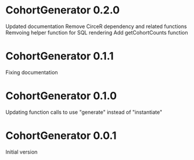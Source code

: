 CohortGenerator 0.2.0
=======================

Updated documentation
Remove CirceR dependency and related functions
Remvoing helper function for SQL rendering
Add getCohortCounts function

CohortGenerator 0.1.1
=======================

Fixing documentation

CohortGenerator 0.1.0
=======================

Updating function calls to use "generate" instead of "instantiate"

CohortGenerator 0.0.1
=======================

Initial version